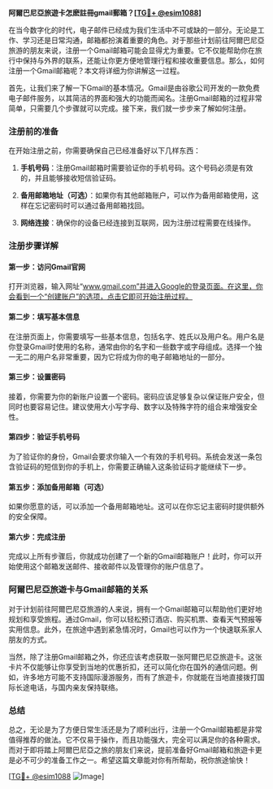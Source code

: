 **阿爾巴尼亞旅遊卡怎麽註冊gmail郵箱？[[TG💪+ @esim1088](https://t.me/s/esim1088)]**

在当今数字化的时代，电子邮件已经成为我们生活中不可或缺的一部分。无论是工作、学习还是日常沟通，邮箱都扮演着重要的角色。对于那些计划前往阿爾巴尼亞旅游的朋友来说，注册一个Gmail邮箱可能会显得尤为重要。它不仅能帮助你在旅行中保持与外界的联系，还能让你更方便地管理行程和接收重要信息。那么，如何注册一个Gmail邮箱呢？本文将详细为你讲解这一过程。

首先，让我们来了解一下Gmail的基本情况。Gmail是由谷歌公司开发的一款免费电子邮件服务，以其简洁的界面和强大的功能而闻名。注册Gmail邮箱的过程非常简单，只需要几个步骤就可以完成。接下来，我们就一步步来了解如何注册。

### 注册前的准备

在开始注册之前，你需要确保自己已经准备好以下几样东西：

1. **手机号码**：注册Gmail邮箱时需要验证你的手机号码。这个号码必须是有效的，并且能够接收短信验证码。
   
2. **备用邮箱地址（可选）**：如果你有其他邮箱账户，可以作为备用邮箱使用，这样在忘记密码时可以通过备用邮箱找回。

3. **网络连接**：确保你的设备已经连接到互联网，因为注册过程需要在线操作。

### 注册步骤详解

#### 第一步：访问Gmail官网

打开浏览器，输入网址“www.gmail.com”并进入Google的登录页面。在这里，你会看到一个“创建账户”的选项，点击它即可开始注册过程。

#### 第二步：填写基本信息

在注册页面上，你需要填写一些基本信息，包括名字、姓氏以及用户名。用户名是你登录Gmail时使用的名称，通常由你的名字和一些数字或字母组成。选择一个独一无二的用户名非常重要，因为它将成为你的电子邮箱地址的一部分。

#### 第三步：设置密码

接着，你需要为你的新账户设置一个密码。密码应该足够复杂以保证账户安全，但同时也要容易记住。建议使用大小写字母、数字以及特殊字符的组合来增强安全性。

#### 第四步：验证手机号码

为了验证你的身份，Gmail会要求你输入一个有效的手机号码。系统会发送一条包含验证码的短信到你的手机上，你需要正确输入这条验证码才能继续下一步。

#### 第五步：添加备用邮箱（可选）

如果你愿意的话，可以添加一个备用邮箱地址。这可以在你忘记主密码时提供额外的安全保障。

#### 第六步：完成注册

完成以上所有步骤后，你就成功创建了一个新的Gmail邮箱账户！此时，你可以开始使用这个邮箱发送邮件、接收邮件以及管理你的账户信息了。

### 阿爾巴尼亞旅遊卡与Gmail邮箱的关系

对于计划前往阿爾巴尼亞旅游的人来说，拥有一个Gmail邮箱可以帮助他们更好地规划和享受旅程。通过Gmail，你可以轻松预订酒店、购买机票、查看天气预报等实用信息。此外，在旅途中遇到紧急情况时，Gmail也可以作为一个快速联系家人朋友的方式。

当然，除了注册Gmail邮箱之外，你还应该考虑获取一张阿爾巴尼亞旅遊卡。这张卡片不仅能够让你享受到当地的优惠折扣，还可以简化你在国外的通信问题。例如，许多地方可能不支持国际漫游服务，而有了旅遊卡，你就能在当地直接拨打国际长途电话，与国内亲友保持联络。

### 总结

总之，无论是为了方便日常生活还是为了顺利出行，注册一个Gmail邮箱都是非常值得推荐的做法。它不仅易于操作，而且功能强大，完全可以满足你的各种需求。而对于即将踏上阿爾巴尼亞之旅的朋友们来说，提前准备好Gmail邮箱和旅遊卡更是必不可少的准备工作之一。希望这篇文章能对你有所帮助，祝你旅途愉快！

[[TG💪+ @esim1088](https://t.me/s/esim1088) ![Image](https://i.postimg.cc/4NQfJmqS/Snipaste-2025-05-13-00-14-12.png)]